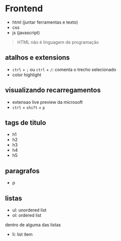 # Frontend

- html (juntar ferramentas e texto)
- css
- js (javascript)

> HTML não é linguagem de programação

## atalhos e extensions

- `ctrl` + `;` ou `ctrl` + `/`: comenta o trecho selecionado
- color highlight

## visualizando recarregamentos

- extensao live preview da microsoft
- `ctrl` + `shift` + `p`

## tags de titulo

- h1
- h2
- h3
- h4
- h5

## paragrafos

- p

## listas

- ul: unordered list
- ol: ordered list

dentro de alguma das listas

- li: list item
